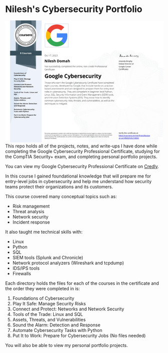 # Nilesh's Cybersecurity Portfolio
![Google Certificate](https://github.com/nilesh-domah/Nilesh-Cybersecurity-Portfolio/blob/main/Google%20Certificate.jpg)
This repo holds all of the projects, notes, and write-ups I have done while completing the Google Cybersecurity Professional Certificate, studying for the CompTIA Security+ exam, and completing personal portfolio projects.

You can view my Google Cybersecurity Professional Certificate on [Credly](https://www.credly.com/badges/347ca58f-85f6-45f8-b943-8a399598ce02/public_url).

In this course I gained foundational knowledge that will prepare me for entry-level jobs in cybersecurity and help me understand how security teams protect their organizations and its customers.

This course covered many conceptual topics such as:

- Risk management
- Threat analysis
- Network security
- Incident response

It also taught me technical skills with:

- Linux
- Python
- SQL
- SIEM tools (Splunk and Chronicle)
- Network protocol analyzers (Wireshark and tcpdump)
- IDS/IPS tools
- Firewalls

Each directory holds the files for each of the courses in the certificate and the order they were completed in is:

1) Foundations of Cybersecurity
2) Play It Safe: Manage Security Risks
3) Connect and Protect: Networks and Network Security
4) Tools of the Trade: Linux and SQL
5) Assets, Threats, and Vulnerabilities
6) Sound the Alarm: Detection and Response
7) Automate Cybersecurity Tasks with Python
8) Put It to Work: Prepare for Cybersecurity Jobs (No files needed)

You will also be able to view my personal portfolio projects.

